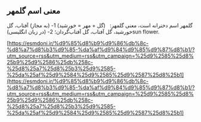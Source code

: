 ## معنی اسم گلمهر


گلمهر اسم دخترانه است، معنی گلمهر:   (گل + مهر = خورشید) 1- (به مجاز) آفتاب، گل خورشید، گل آفتاب، گل آفتاب‌گردان؛ 2- (در زبان انگلیسی)sun flower.

[https://esmdoni.ir/%d9%85%d8%b9%d9%86%db%8c-%d8%a7%d8%b3%d9%85-%da%af%d9%84%d9%85%d9%87%d8%b1/?utm_source=rss&utm_medium=rss&utm_campaign=%25d9%2585%25d8%25b9%25d9%2586%25db%258c-%25d8%25a7%25d8%25b3%25d9%2585-%25da%25af%25d9%2584%25d9%2585%25d9%2587%25d8%25b1](https://esmdoni.ir/%d9%85%d8%b9%d9%86%db%8c-%d8%a7%d8%b3%d9%85-%da%af%d9%84%d9%85%d9%87%d8%b1/?utm_source=rss&utm_medium=rss&utm_campaign=%25d9%2585%25d8%25b9%25d9%2586%25db%258c-%25d8%25a7%25d8%25b3%25d9%2585-%25da%25af%25d9%2584%25d9%2585%25d9%2587%25d8%25b1) 